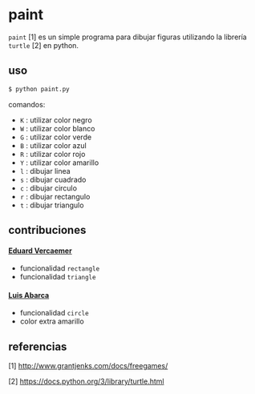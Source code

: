 # paint

`paint` [1] es un simple programa para dibujar figuras utilizando la librería `turtle` [2] en python.

## uso

```sh
$ python paint.py
```

comandos:
- `K` : utilizar color negro
- `W` : utilizar color blanco
- `G` : utilizar color verde
- `B` : utilizar color azul
- `R` : utilizar color rojo
- `Y` : utilizar color amarillo
- `l` : dibujar linea
- `s` : dibujar cuadrado
- `c` : dibujar circulo
- `r` : dibujar rectangulo
- `t` : dibujar triangulo

## contribuciones

#### [Eduard Vercaemer](https://github.com/eduardvercaemer)
- funcionalidad `rectangle`
- funcionalidad `triangle`

#### [Luis Abarca](https://github.com/Luisabarca10)
- funcionalidad `circle`
- color extra amarillo

## referencias

[1] http://www.grantjenks.com/docs/freegames/

[2] https://docs.python.org/3/library/turtle.html